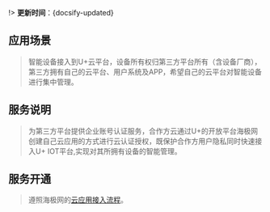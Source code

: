 !> **更新时间**：{docsify-updated}  


## 应用场景

>  智能设备接入到U+云平台，设备所有权归第三方平台所有（含设备厂商），第三方拥有自己的云平台、用户系统及APP，希望自己的云平台对智能设备进行集中管理。



## 服务说明

>  为第三方平台提供企业账号认证服务，合作方云通过U+的开放平台海极网创建自己云应用的方式进行云认证授权，既保护合作方用户隐私同时快速接入U+ IOT平台,实现对其所拥有设备的智能管理。


## 服务开通

>  遵照海极网的[云应用接入流程][clouduplus]。 



[clouduplus]:http://www.haigeek.com/web/pages/_3MA4F9DRMLTMH.html




